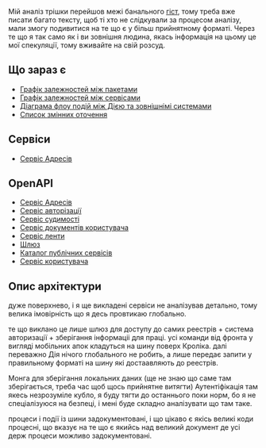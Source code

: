 Мій аналіз трішки перейшов межі банального [гіст](https://gist.github.com/kant2002/3cccadf516996ac28062bf1003cfa174), тому треба вже писати багато тексту, щоб ті хто не слідкували за процесом аналізу, мали змогу подивитися на те що є у більш прийнятному форматі. Через те що я так само як і ви зовнішня людина, якась інформація на цьому це мої спекуляції, тому вживайте на свій розсуд.

## Що зараз є

- [Графік залежностей між пакетами](./deps)
- [Графік залежностей між сервісами](./service-deps)
- [Діаграма флоу подій між Дією та зовнішнімі системами](./events-flow)
- [Список змінних оточення](./env-vars-list)

## Сервіси
- [Сервіс Адресів](./address-service)

## OpenAPI

- [Сервіс Адресів](./swaggeriu/address.html)
- [Сервіс авторізації](./swaggeriu/auth.html)
- [Сервіс судимості](./swaggeriu/criminal-cert.html)
- [Сервіс документів користувача](./swaggeriu/documents.html)
- [Сервіс ленти](./swaggeriu/feed.html)
- [Шлюз](./swaggeriu/gateway.html)
- [Каталог публічних сервісів](./swaggeriu/public-service-catalog.html)
- [Сервіс користувача](./swaggeriu/user.html)

## Опис архітектури

дуже поверхнево, і я ще викладені сервіси не аналізував детально, тому велика імовірність що я десь провтикаю глобально.

те що виклано це лише шлюз для доступу до самих реестрів + система авторизації + зберігання інформаціі для праці.
усі команди від фронта у вигляді мобільних апок кладуться на шину поверх Кроліка. далі переважно Дія нічого глобального не робить, а лише передає запити у правильному форматі на шину які достаавляють до реестрів.

Монга для зберігання локальних даних (ще не знаю що саме там зберігається, треба час щоб щось прийнятне витягти)
Аутентіфікація там якесь незрозуміле кубло, я буду тягти до останнього поки норм, бо я не спеціалізуюся на безпеці, і мені буде складно аналізувати що там таке.

процеси і події із шини задокументовані, і що цікаво є якісь великі коди процесні, що вказує на те що є якийсь над великий  документ де усі держ процеси можливо задокументовані.
